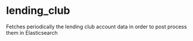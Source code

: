 # lending_club
Fetches periodically the lending club account data in order to post process them in Elasticsearch
